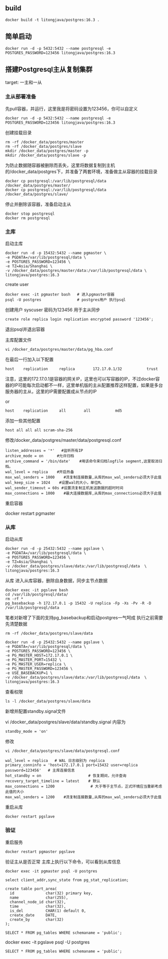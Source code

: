 ## build
```
docker build -t litongjava/postgres:16.3 .
```
## 简单启动
```
docker run -d -p 5432:5432 --name postgresql -e POSTGRES_PASSWORD=123456 litongjava/postgres:16.3
```
## 搭建Postgresql主从复制集群
target: 一主和一从

### 主从部署准备
先pull容器，并运行，这里我是将密码设置为123456，你可以自定义
```
docker run -d -p 5432:5432 --name postgresql -e POSTGRES_PASSWORD=123456 litongjava/postgres:16.3
```
创建挂载目录
```
rm -rf /docker_data/postgres/master
rm -rf /docker_data/postgres/slave
mkdir /docker_data/postgres/master -p
mkdir /docker_data/postgres/slave -p
```

为防止数据随容器被删除而丢失，这里将数据复制到主机的/docker_data/postgres下，并准备了两套环境，准备做主从容器的挂载目录
```
docker cp postgresql:/var/lib/postgresql/data /docker_data/postgres/master/
docker cp postgresql:/var/lib/postgresql/data /docker_data/postgres/slave/
```
停止并删除该容器，准备启动主从
```
docker stop postgresql
docker rm postgresql
```
### 主库
启动主库
```
docker run -d -p 15432:5432 --name pgmaster \
-e PGDATA=/var/lib/postgresql/data \
-e POSTGRES_PASSWORD=123456 \
-e TZ=Asia/Shanghai \
-v /docker_data/postgres/master/data:/var/lib/postgresql/data \
litongjava/postgres:16.3
```
create user
```
docker exec -it pgmaster bash   # 进入pgmaster容器
psql -U postgres                # postgres用户 执行psql
```
创建用户 syscuser 密码为123456 用于主从同步
```
create role replica login replication encrypted password '123456';
```
退出psql并退出容器

主库配置文件 
```
vi /docker_data/postgres/master/data/pg_hba.conf
```
在最后一行加入以下配置
```
host    replication     replica        172.17.0.1/32           trust
```
注意，这里的172.17.0.1是容器的网关IP，这里也可以写容器的IP，不过docker容器的IP可能每次启动都不一样，这里单机版的主从配置推荐这样配置，如果是多台服务器的主从，这里的IP需要配置成从节点的IP

or
```
host    replication     all        all           md5
```

添加一些其他配置
```
host all all all scram-sha-256
```

修改/docker_data/postgres/master/data/postgresql.conf
```
listen_addresses = '*'   #监听所有IP
archive_mode = on      #允许归档
archive_command = '/bin/date'    #用该命令来归档logfile segment,这里取消归档。
wal_level = replica    #开启热备
max_wal_senders = 1000    #流复制连接数量,从库的max_wal_senders必须大于此值
wal_keep_size = 1024    #设置wal的大小，单位M。
wal_sender_timeout = 60s #设置流复制主机发送数据的超时时间
max_connections = 1000    #最大连接数据库,从库的max_connections必须大于此值
```
重启容器

docker restart pgmaster

### 从库
启动从库
```
docker run -d -p 25432:5432 --name pgslave \
-e PGDATA=/var/lib/postgresql/data \
-e POSTGRES_PASSWORD=123456 \
-e TZ=Asia/Shanghai \
-v /docker_data/postgres/slave/data:/var/lib/postgresql/data  \
litongjava/postgres:16.3
```

从库
进入从库容器，删除自身数据，同步主节点数据
```
docker exec -it pgslave bash
cd /var/lib/postgresql/data/
rm -rf *
pg_basebackup -h 172.17.0.1 -p 15432 -U replica -Fp -Xs -Pv -R -D /var/lib/postgresql/data
```
笔者对新增了下面的支持pg_basebackup和启动postgres一气呵成
执行之前需要先清楚数据
```
rm -rf /docker_data/postgres/slave/data
```
```
docker run -d -p 25432:5432 --name pgslave \
-e PGDATA=/var/lib/postgresql/data \
-e POSTGRES_PASSWORD=123456 \
-e PG_MASTER_HOST=172.17.0.1 \
-e PG_MASTER_PORT=15432 \
-e PG_MASTER_USER=replica \
-e PG_MASTER_PASSWORD=123456 \
-e USE_BASEBACKUP=1 \
-v /docker_data/postgres/slave/data:/var/lib/postgresql/data  \
litongjava/postgres:16.3
```
查看权限
```
ls -l /docker_data/postgres/slave/data
```
新增并配置standby.signal文件

vi /docker_data/postgres/slave/data/standby.signal
内容为
```
standby_mode = 'on'
```
修改
```
vi /docker_data/postgres/slave/data/postgresql.conf
```
```
wal_level = replica   # WAL 日志级别为 replica
primary_conninfo = 'host=172.17.0.1 port=15432 user=replica password=123456'   # 主库连接信息	
hot_standby = on                     # 恢复期间，允许查询
recovery_target_timeline = latest    # 默认
max_connections = 1200                # 大于等于主节点，正式环境应当重新考虑此值的大小
max_wal_senders = 1200    #流复制连接数量,从库的max_wal_senders必须大于此值
```
重启从库
```
docker restart pgslave
```
### 验证
重启服务
```
docker restart pgmaster pgslave
```
验证主从是否正常
主库上执行以下命令，可以看到从库信息
```
docker exec -it pgmaster psql -U postgres
```

```
select client_addr,sync_state from pg_stat_replication;
```

```
create table port_area(
  id              char(32) primary key,
  name            char(255),
  channel_node_id char(32),
  time            char(32),
  is_del          CHAR(1) default 0,
  create_date     DATE,
  create_by       char(32)
);
```
```
SELECT * FROM pg_tables WHERE schemaname = 'public';
```

docker exec -it pgslave psql -U postgres
```
SELECT * FROM pg_tables WHERE schemaname = 'public';
```